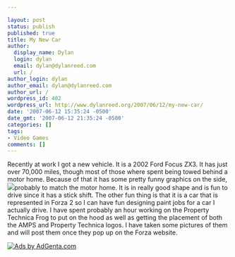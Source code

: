 ```yaml
---

layout: post
status: publish
published: true
title: My New Car
author:
  display_name: Dylan
  login: dylan
  email: dylan@dylanreed.com
  url: /
author_login: dylan
author_email: dylan@dylanreed.com
author_url: /
wordpress_id: 402
wordpress_url: http://www.dylanreed.org/2007/06/12/my-new-car/
date: '2007-06-12 15:35:24 -0500'
date_gmt: '2007-06-12 21:35:24 -0500'
categories: []
tags:
- Video Games
comments: []
---
```


Recently at work I got a new vehicle. It is a 2002 Ford Focus ZX3. It has just over 70,000 miles, though most of those where spent being towed behind a motor home. Because of that it has some pretty funny graphics on the side, ![][1]probably to match the motor home. It is in really good shape and is fun to drive since it has a stick shift. The other fun thing is that it is a car that is represented in Forza 2 so I can have fun designing paint jobs for a car I actually drive. I have spent probably an hour working on the Property Technica Frog to put on the hood as well as getting the placement of both the AMPS and Property Technica logos. I have taken some pictures of them and will post them once they pop up on the Forza website. 

   [1]: http://farm2.static.flickr.com/1244/544197567_440f19c666.jpg?v=0

[![Ads by AdGenta.com][2]][3]

   [2]: http://ads.adgenta.com/ads/ads.dll/view?client=dylan&GUID=06%2F12%2F07+17%3A07%3A39&width=364&height=70&bgColor=ffffff&FOOTER_COLOR=ffffff&FOOTER_GRADIENT=0&TF_C=0000ff&DF_C=000000&DMF_C=0000ff&FF_C=000000&keywords=Xbox
   [3]: http://ads.adgenta.com/ads/ads.dll/click?client=dylan&GUID=06%2F12%2F07+17%3A07%3A39

